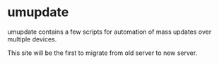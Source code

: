 # umupdate

umupdate contains a few scripts for automation of mass updates over multiple devices.

This site will be the first to migrate from old server to new server. 